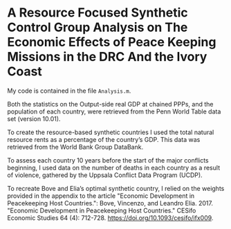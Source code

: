 # A Resource Focused Synthetic Control Group Analysis on The Economic Effects of Peace Keeping Missions in the DRC And the Ivory Coast

My code is contained in the file `Analysis.m`.

Both the statistics on the Output-side real GDP at chained PPPs, and the population of each country, were retrieved from the Penn World Table data set (version 10.01).

To create the resource-based synthetic countries I used the total natural resource rents as a percentage of the country’s GDP. This data was retrieved from the World Bank Group DataBank.

To assess each country 10 years before the start of the major conflicts beginning, I used data on the number of deaths in each country as a result of violence, gathered by the Uppsala Conflict Data Program (UCDP).

To recreate Bove and Elia’s optimal synthetic country, I relied on the weights provided in the appendix to the article "Economic Development in Peacekeeping Host Countries.":
Bove, Vincenzo, and Leandro Elia. 2017. "Economic Development in Peacekeeping Host Countries." CESifo Economic Studies 64 (4): 712-728. https://doi.org/10.1093/cesifo/ifx009.

